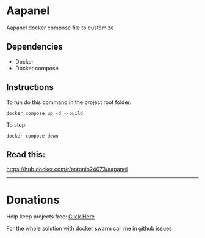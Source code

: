 # Aapanel

Aapanel docker compose file to customize

## Dependencies

- Docker
- Docker compose

## Instructions

To run do this command in the project root folder:

```
docker compose up -d --build 
```

To stop:

```
docker compose down
```

## Read this:

https://hub.docker.com/r/antonio24073/aapanel




----------------------

# Donations

Help keep projects free: <a href="https://www.paypal.com/donate/?business=X3W3QTHS7BDW4&no_recurring=0&currency_code=USD" >Click Here</a>

For the whole solution with docker swarm call me in github issues
